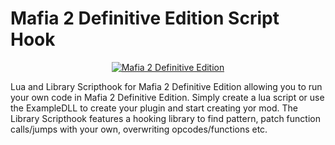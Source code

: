 # Mafia 2 Definitive Edition Script Hook
<p align="center"><a href="#" target="_blank"><img src="https://i2.wp.com/www.topgamingnews.de/wp-content/uploads/2020/05/2K_MAFIA1_KEY_ART_small_copy_800x450.png?resize=800%2C450&ssl=1" alt="Mafia 2 Definitive Edition" style="max-width:100%;"></a></p>

Lua and Library Scripthook for Mafia 2 Definitive Edition allowing you to run your own code in Mafia 2 Definitive Edition. Simply create a lua script or use the ExampleDLL to create your plugin and start creating yor mod. The Library Scripthook features a hooking library to find pattern, patch function calls/jumps with your own, overwriting opcodes/functions etc.
